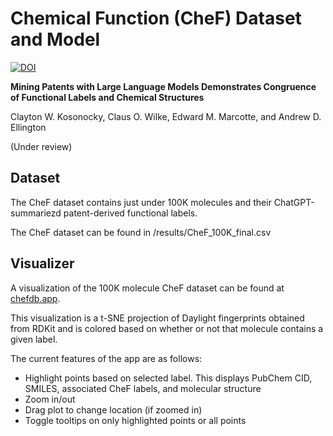 # Chemical Function (CheF) Dataset and Model

[![DOI](https://zenodo.org/badge/656230513.svg)](https://zenodo.org/badge/latestdoi/656230513)

**Mining Patents with Large Language Models Demonstrates Congruence of Functional Labels and Chemical Structures**

Clayton W. Kosonocky, Claus O. Wilke, Edward M. Marcotte, and Andrew D. Ellington

(Under review)


## Dataset

The CheF dataset contains just under 100K molecules and their ChatGPT-summariezd patent-derived functional labels.

The CheF dataset can be found in /results/CheF_100K_final.csv


## Visualizer

A visualization of the 100K molecule CheF dataset can be found at [chefdb.app](https://chefdb.app).

This visualization is a t-SNE projection of Daylight fingerprints obtained from RDKit and is colored based on whether or not that molecule contains a given label.

The current features of the app are as follows:
- Highlight points based on selected label. This displays PubChem CID, SMILES, associated CheF labels, and molecular structure
- Zoom in/out
- Drag plot to change location (if zoomed in)
- Toggle tooltips on only highlighted points or all points
